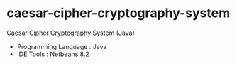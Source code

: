 # caesar-cipher-cryptography-system
Caesar Cipher Cryptography System (Java)

- Programming Language : Java
- IDE Tools : Netbeans 8.2
